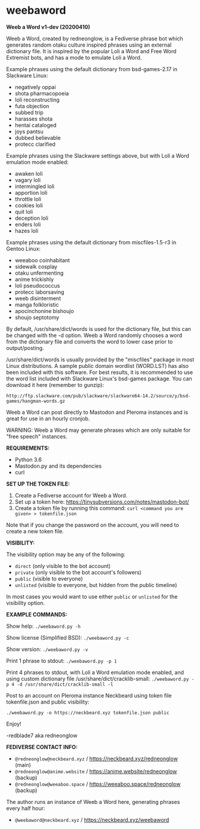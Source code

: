 # weebaword

**Weeb a Word v1-dev (20200410)**

Weeb a Word, created by redneonglow, is a Fediverse phrase bot which generates random otaku culture inspired phrases using an external dictionary file. It is inspired by the popular Loli a Word and Free Word Extremist bots, and has a mode to emulate Loli a Word.

Example phrases using the default dictionary from bsd-games-2.17 in Slackware Linux:

* negatively oppai
* shota pharmacopoeia
* loli reconstructing
* futa objection
* subbed trip
* harasses shota
* hentai cataloged
* joys pantsu
* dubbed believable
* protecc clarified

Example phrases using the Slackware settings above, but with Loli a Word emulation mode enabled:

* awaken loli
* vagary loli
* intermingled loli
* apportion loli
* throttle loli
* cookies loli
* quit loli
* deception loli
* enders loli
* hazes loli

Example phrases using the default dictionary from miscfiles-1.5-r3 in Gentoo Linux:

* weeaboo coinhabitant
* sidewalk cosplay
* otaku unfermenting
* anime trickishly
* loli pseudococcus
* protecc laborsaving
* weeb disinterment
* manga folkloristic
* apocinchonine bishoujo
* shoujo septotomy

By default, /usr/share/dict/words is used for the dictionary file, but this can be changed with the -d option. Weeb a Word randomly chooses a word from the dictionary file and converts the word to lower case prior to output/posting.

/usr/share/dict/words is usually provided by the "miscfiles" package in most Linux distributions. A sample public domain wordlist (WORD.LST) has also been included with this software. For best results, it is recommended to use the word list included with Slackware Linux's bsd-games package. You can download it here (remember to gunzip):

`http://ftp.slackware.com/pub/slackware/slackware64-14.2/source/y/bsd-games/hangman-words.gz`

Weeb a Word can post directly to Mastodon and Pleroma instances and is great for use in an hourly cronjob.

WARNING: Weeb a Word may generate phrases which are only suitable for "free speech" instances.

**REQUIREMENTS:**

* Python 3.6
* Mastodon.py and its dependencies
* curl

**SET UP THE TOKEN FILE:**

1. Create a Fediverse account for Weeb a Word.
2. Set up a token here: https://tinysubversions.com/notes/mastodon-bot/
3. Create a token file by running this command:
   `curl <command you are given> > tokenfile.json`

Note that if you change the password on the account, you will need to create a new token file.

**VISIBILITY:**

The visibility option may be any of the following:

* `direct` (only visible to the bot account)
* `private` (only visible to the bot account's followers)
* `public` (visible to everyone)
* `unlisted` (visible to everyone, but hidden from the public timeline)

In most cases you would want to use either `public` or `unlisted` for the visibility option.

**EXAMPLE COMMANDS:**

Show help: `./weebaword.py -h`

Show license (Simplified BSD): `./weebaword.py -c`

Show version: `./weebaword.py -v`

Print 1 phrase to stdout: `./weebaword.py -p 1`

Print 4 phrases to stdout, with Loli a Word emulation mode enabled, and using custom dictionary file /usr/share/dict/cracklib-small: `./weebaword.py -p 4 -d /usr/share/dict/cracklib-small -l`

Post to an account on Pleroma instance Neckbeard using token file tokenfile.json and public visibility:

`./weebaword.py -o https://neckbeard.xyz tokenfile.json public`

Enjoy!

-redblade7 aka redneonglow

**FEDIVERSE CONTACT INFO:**

* `@redneonglow@neckbeard.xyz` / https://neckbeard.xyz/redneonglow (main)
* `@redneonglow@anime.website` / https://anime.website/redneonglow (backup)
* `@redneonglow@weeaboo.space` / https://weeaboo.space/redneonglow (backup)

The author runs an instance of Weeb a Word here, generating phrases every half hour:

* `@weebaword@neckbeard.xyz` / https://neckbeard.xyz/weebaword
